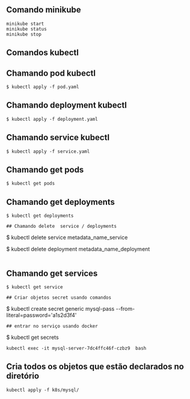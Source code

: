 
## Comando minikube
```
minikube start
minikube status
minikube stop 
```  
## Comandos kubectl

## Chamando pod kubectl
```
$ kubectl apply -f pod.yaml
```
## Chamando deployment kubectl
```
$ kubectl apply -f deployment.yaml
```
## Chamando service kubectl
```
$ kubectl apply -f service.yaml
```
## Chamando get pods
```
$ kubectl get pods
``` 
## Chamando get deployments
```
$ kubectl get deployments
```
``` 
## Chamando delete  service / deployments
``` 
$ kubectl delete service metadata_name_service

$ kubectl delete deployment metadata_name_deployment
``` 
```
## Chamando get services
``` 
$ kubectl get service
``` 
``` 
## Criar objetos secret usando comandos
``` 
$ kubectl create secret generic mysql-pass --from-literal=password='a1s2d3f4'
``` 
## entrar no serviço usando docker
``` 
$ kubectl get secrets 
``` 
kubectl exec -it mysql-server-7dc4ffc46f-czbz9  bash  
``` 
## Cria todos os objetos que estão declarados no diretório
``` 
kubectl apply -f k8s/mysql/ 
``` 
